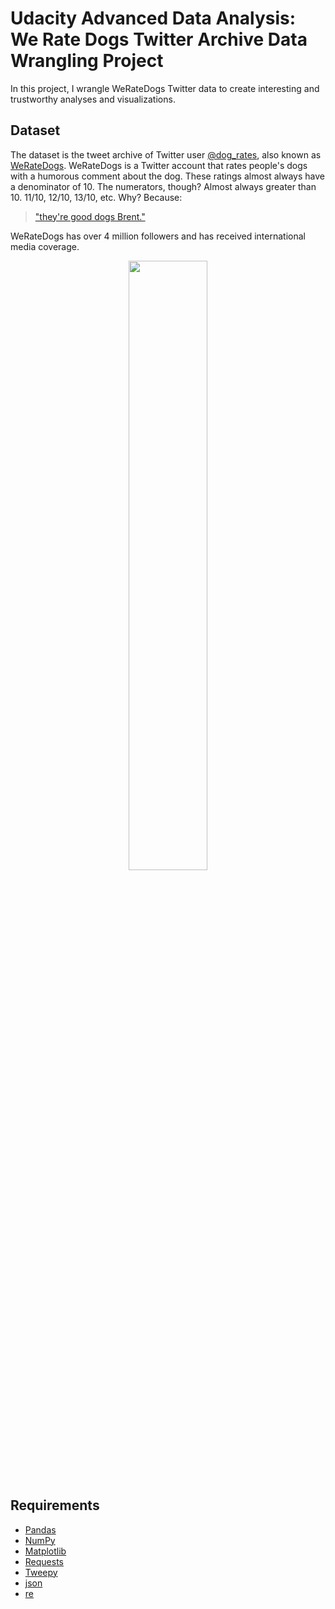 # Udacity Advanced Data Analysis: We Rate Dogs Twitter Archive Data Wrangling Project

In this project, I wrangle WeRateDogs Twitter data to create interesting and trustworthy analyses and visualizations.

## Dataset
The dataset is the tweet archive of Twitter user [@dog_rates](https://twitter.com/dog_rates), also known as [WeRateDogs](https://en.wikipedia.org/wiki/WeRateDogs). WeRateDogs is a Twitter account that rates people's dogs with a humorous comment about the dog. These ratings almost always have a denominator of 10. The numerators, though? Almost always greater than 10. 11/10, 12/10, 13/10, etc. Why? Because:
> ["they're good dogs Brent."](https://knowyourmeme.com/memes/theyre-good-dogs-brent) 

WeRateDogs has over 4 million followers and has received international media coverage.

<center><img width="50%" src ="https://cdn10.bostonmagazine.com/wp-content/uploads/sites/2/2017/04/dog-rates-social.jpg"/></center>


## Requirements

- [Pandas](https://pandas.pydata.org/)
- [NumPy](https://numpy.org/)
- [Matplotlib](https://matplotlib.org/)
- [Requests](https://requests.readthedocs.io/en/master/)
- [Tweepy](https://www.tweepy.org/)
- [json](https://docs.python.org/3/library/json.html)
- [re](https://docs.python.org/3/library/re.html)
